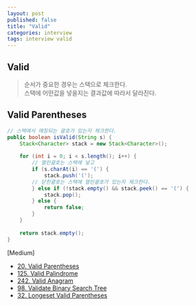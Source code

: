 ```yaml
---
layout: post
published: false
title: "Valid"
categories: interview
tags: interview valid
---
```


## Valid
> 순서가 중요한 경우는 스택으로 체크한다.   
> 스택에 어떤값을 넣을지는 결과값에 따라서 달라진다.


## Valid Parentheses
```java
// 스택에서 매칭되는 괄호가 있는지 체크한다.
public boolean isValid(String s) {
    Stack<Character> stack = new Stack<Character>();
    
    for (int i = 0; i < s.length(); i++) {
        // 열린괄호는 스택에 넣고
        if (s.charAt(i) == '(') {
            stack.push('(');
        // 닫힌괄호는 스택에 열린괄호가 있는지 체크한다.
        } else if (!stack.empty() && stack.peek() == '(') {
            stack.pop();
        } else {
            return false;
        }
    }
    
    return stack.empty();
}
```

[Medium]
- [20. Valid Parentheses](https://leetcode.com/problems/valid-parentheses/)
- [125. Valid Palindrome](https://leetcode.com/problems/valid-palindrome/)
- [242. Valid Anagram](https://leetcode.com/problems/valid-anagram/)
- [98. Validate Binary Search Tree](https://leetcode.com/problems/validate-binary-search-tree/)
- [32. Longeset Valid Parentheses]()

